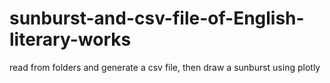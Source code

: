 # sunburst-and-csv-file-of-English-literary-works
read from folders and generate a csv file, then draw a sunburst using plotly
